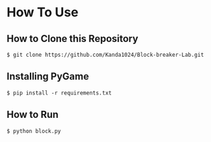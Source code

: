 # How To Use

## How to Clone this Repository
```
$ git clone https://github.com/Kanda1024/Block-breaker-Lab.git
```


## Installing PyGame
```
$ pip install -r requirements.txt
```

## How to Run
```
$ python block.py
```
